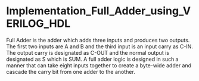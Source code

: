 # Implementation_Full_Adder_using_VERILOG_HDL

Full Adder is the adder which adds three inputs and produces two outputs. The first two inputs are A and B and the third input is an input carry as C-IN. The output carry is designated as C-OUT and the normal output is designated as S which is SUM.
A full adder logic is designed in such a manner that can take eight inputs together to create a byte-wide adder and cascade the carry bit from one adder to the another.
